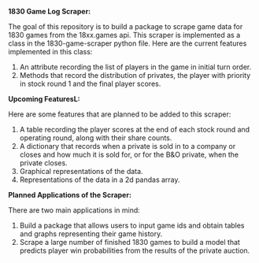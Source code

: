 **1830 Game Log Scraper:**

The goal of this repository is to build a package to scrape game data for 1830 games from the 18xx.games api. This scraper is implemented as a class in the 1830-game-scraper python file. Here are the current features implemented in this class:

1. An attribute recording the list of players in the game in initial turn order.
2. Methods that record the distribution of privates, the player with priority in stock round 1 and the final player scores. 

**Upcoming FeaturesL:**

Here are some features that are planned to be added to this scraper:

1. A table recording the player scores at the end of each stock round and operating round, along with their share counts.
2. A dictionary that records when a private is sold in to a company or closes and how much it is sold for, or for the B&O private, when the private closes.
3. Graphical representations of the data.
4. Representations of the data in a 2d pandas array.

**Planned Applications of the Scraper:**

There are two main applications in mind:

1. Build a package that allows users to input game ids and obtain tables and graphs representing their game history.
2. Scrape a large number of finished 1830 games to build a model that predicts player win probabilities from the results of the private auction.
